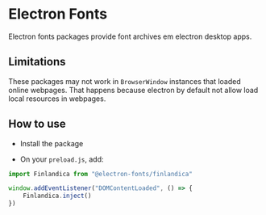 # Electron Fonts

Electron fonts packages provide font archives em electron desktop apps.

## Limitations

These packages may not work in `BrowserWindow` instances that loaded online webpages. That happens because electron by default not allow load local resources in webpages.

## How to use

* Install the package

* On your `preload.js`, add:

```ts
import Finlandica from "@electron-fonts/finlandica"

window.addEventListener("DOMContentLoaded", () => {
    Finlandica.inject()
})
```